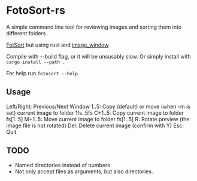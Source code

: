 # FotoSort-rs
A simple command line tool for reviewing images and sorting them into different folders.

[FotSort](https://github.com/phil0x2e/FotoSort) but using rust and [image\_window](https://github.com/phil0x2e/image_window).

Compile with --build flag, or it will be unsusably slow.
Or simply install with `cargo install --path .`

For help run `fotosort --help`.

## Usage
Left/Right: Previous/Next Window
1..5: Copy (default) or move (when -m is set) current image to folder 1fs..5fs
C+1..5: Copy current image to folder fs[1..5]
M+1..5: Move current image to folder fs[1..5]
R: Rotate preview (the image file is not rotated)
Del: Delete current image (confirm with Y)
Esc: Quit

## TODO
- Named directories instead of numbers
- Not only accept files as arguments, but also directories.

